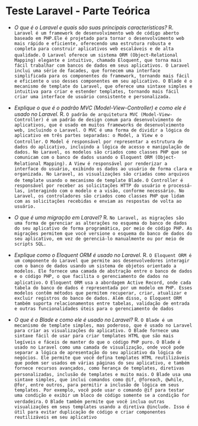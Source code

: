 # Teste Laravel - Parte Teórica

 - *O que é o Laravel e quais são suas principais características?*
    R. `Laravel é um framework de desenvolvimento web de código aberto baseado em PHP.Ele é projetado para tornar o desenvolvimento web mais rápido e eficiente, oferecendo uma estrutura robusta e completa para construir aplicativos web escaláveis e de alta qualidade.`
    `O Laravel oferece um sistema ORM (Object-Relational Mapping) elegante e intuitivo, chamado Eloquent, que torna mais fácil trabalhar com bancos de dados em seus aplicativos. O Laravel inclui uma série de facades, que fornecem uma interface simplificada para os componentes do framework, tornando mais fácil e eficiente o uso desses componentes em seu aplicativo. O Blade é o mecanismo de template do Laravel, que oferece uma sintaxe simples e intuitiva para criar e estender templates, tornando mais fácil criar uma interface de usuário consistente e personalizada.`

 - *Explique o que é o padrão MVC (Model-View-Controller) e como ele é usado no Laravel.*
    R. `O padrão de arquitetura MVC (Model-View-Controller) é um padrão de design comum para desenvolvimento de aplicativos, que é usado em muitos frameworks de desenvolvimento web, incluindo o Laravel. O MVC é uma forma de dividir a lógica do aplicativo em três partes separadas: o Model, a View e o Controller.`
    `O Model é responsável por representar a estrutura de dados do aplicativo, incluindo a lógica de acesso e manipulação de dados. No Laravel, os modelos são criados como classes PHP que se comunicam com o banco de dados usando o Eloquent ORM (Object-Relational Mapping).`
    `A View é responsável por renderizar a interface do usuário, exibindo os dados ao usuário de forma clara e organizada. No Laravel, as visualizações são criadas como arquivos de template usando o mecanismo de template Blade.`
    `O Controller é responsável por receber as solicitações HTTP do usuário e processá-las, interagindo com o modelo e a visão, conforme necessário. No Laravel, os controladores são criados como classes PHP que lidam com as solicitações recebidas e enviam as respostas de volta ao usuário.`

 - *O que é uma migração em Laravel?*
    R. `No Laravel, as migrações são uma forma de gerenciar as alterações no esquema do banco de dados do seu aplicativo de forma programática, por meio de código PHP. As migrações permitem que você versione o esquema do banco de dados do seu aplicativo, em vez de gerenciá-lo manualmente ou por meio de scripts SQL.`

 - *Explique como o Eloquent ORM é usado no Laravel.*
    R. `O Eloquent ORM é um componente do Laravel que permite aos desenvolvedores interagir com o banco de dados usando um sistema de objetos orientado a modelos. Ele fornece uma camada de abstração entre o banco de dados e o código PHP, o que facilita o gerenciamento de dados no aplicativo.`
    `O Eloquent ORM usa a abordagem Active Record, onde cada tabela do banco de dados é representada por um modelo em PHP. Esses modelos contêm métodos que permitem recuperar, criar, atualizar e excluir registros do banco de dados. Além disso, o Eloquent ORM também suporta relacionamentos entre tabelas, validação de entrada e outras funcionalidades úteis para o gerenciamento de dados`

 - *O que é o Blade e como ele é usado no Laravel?*
    R. `O Blade é um mecanismo de template simples, mas poderoso, que é usado no Laravel para criar as visualizações do aplicativo. O Blade fornece uma sintaxe fácil de usar para criar templates HTML que são mais legíveis e fáceis de manter do que o código PHP puro.`
    `O Blade é usado no Laravel como uma camada de visualização, onde você pode separar a lógica de apresentação do seu aplicativo da lógica de negócios. Ele permite que você defina templates HTML reutilizáveis que podem ser usados em várias páginas do seu aplicativo, e também fornece recursos avançados, como herança de templates, diretivas personalizadas, inclusão de templates e muito mais.`
    `O Blade usa uma sintaxe simples, que inclui comandos como @if, @foreach, @while, @for, entre outros, para permitir a inclusão de lógica em seus templates. Por exemplo, você pode usar o comando @if para testar uma condição e exibir um bloco de código somente se a condição for verdadeira.`
    `O Blade também permite que você inclua outras visualizações em seus templates usando a diretiva @include. Isso é útil para evitar duplicação de código e criar componentes reutilizáveis em seu aplicativo`
